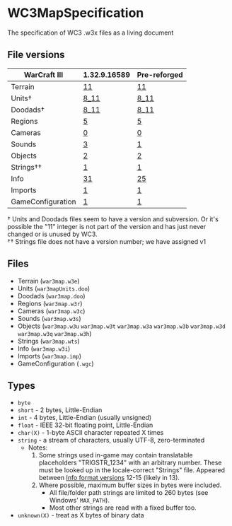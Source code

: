 # WC3MapSpecification
The specification of WC3 .w3x files as a living document

## File versions

| WarCraft III      | 1.32.9.16589                  | Pre-reforged                  |
|-------------------|-------------------------------|-------------------------------|
|      Terrain      |     [11](./Terrain/11.md)     |     [11](./Terrain/11.md)     |
|       Units†      |    [8_11](./Units/8_11.md)    |    [8_11](./Units/8_11.md)    |
|      Doodads†     |   [8_11](./Doodads/8_11.md)   |   [8_11](./Doodads/8_11.md)   |
|      Regions      |      [5](./Regions/5.md)      |      [5](./Regions/5.md)      |
|      Cameras      |      [0](./Cameras/0.md)      |      [0](./Cameras/0.md)      |
|       Sounds      |       [3](./Sounds/3.md)      |       [1](./Sounds/1.md)      |
|      Objects      |      [2](./Objects/2.md)      |      [2](./Objects/2.md)      |
|     Strings††     |      [1](./Strings/1.md)      |      [1](./Strings/1.md)      |
|        Info       |       [31](./Info/0-31.md)    |      [25](./Info/0-31.md)     |
|      Imports      |      [1](./Imports/1.md)      |      [1](./Imports/1.md)      |
| GameConfiguration | [1](./GameConfiguration/1.md) | [1](./GameConfiguration/1.md) |

† Units and Doodads files seem to have a version and subversion. Or it's possible the "11" integer is not part of the version and has just never changed or is unused by WC3.  
†† Strings file does not have a version number; we have assigned v1

## Files
 * Terrain (`war3map.w3e`)
 * Units (`war3mapUnits.doo`)
 * Doodads (`war3map.doo`)
 * Regions (`war3map.w3r`)
 * Cameras (`war3map.w3c`)
 * Sounds (`war3map.w3s`)
 * Objects (`war3map.w3u` `war3map.w3t` `war3map.w3a` `war3map.w3b` `war3map.w3d` `war3map.w3q` `war3map.w3h`)
 * Strings (`war3map.wts`)
 * Info (`war3map.w3i`)
 * Imports (`war3map.imp`)
 * GameConfiguration (`.wgc`)

## Types
 * `byte`
 * `short` - 2 bytes, Little-Endian
 * `int` - 4 bytes, Little-Endian (usually unsigned)
 * `float` - IEEE 32-bit floating point, Little-Endian
 * `char(X)` - 1-byte ASCII character repeated X times
 * `string` - a stream of characters, usually UTF-8, zero-terminated
    - Notes:
       1. Some strings used in-game may contain translatable placeholders "TRIGSTR_1234" with an
       arbitrary number. These must be looked up in the locale-correct "Strings" file.
       Appeared between [Info format versions](./Info/0-31.md) 12-15 (likely in 13).
       2. Where possible, maximum buffer sizes in bytes were included.
          - All file/folder path strings are limited to 260 bytes (see Windows' `MAX_PATH`).
          - Most other strings are read with a fixed buffer too.
 * `unknown(X)` - treat as X bytes of binary data
